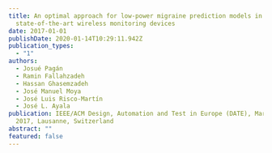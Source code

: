 ```yaml
---
title: An optimal approach for low-power migraine prediction models in the
  state-of-the-art wireless monitoring devices
date: 2017-01-01
publishDate: 2020-01-14T10:29:11.942Z
publication_types:
  - "1"
authors:
  - Josué Pagán
  - Ramin Fallahzadeh
  - Hassan Ghasemzadeh
  - José Manuel Moya
  - José Luis Risco-Martín
  - José L. Ayala
publication: IEEE/ACM Design, Automation and Test in Europe (DATE), March 27-31,
  2017, Lausanne, Switzerland
abstract: ""
featured: false
---
```

